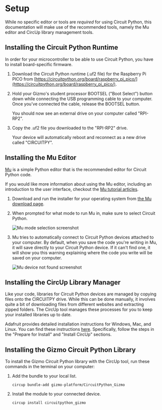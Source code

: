 # Setup


While no specific editor or tools are _required_ for using Circuit Python, this documentation will make use of the recommended tools, namely the Mu editor and CircUp library management tools.

## Installing the Circuit Python Runtime

In order for your microcontroller to be able to use Circuit Python, you have to install board-specific firmware.

1. Download the Circuit Python runtime (.uf2 file) for the Raspberry Pi PICO from [https://circuitpython.org/board/raspberry_pi_pico/](https://circuitpython.org/board/raspberry_pi_pico/).

1. Hold your Gizmo's student processor BOOTSEL ("Boot Select") button down while connecting the USB programming cable to your computer. Once you've connected the cable, release the BOOTSEL button.

   You should now see an external drive on your computer called "RPI-RP2".

1. Copy the .uf2 file you downloaded to the "RPI-RP2" drive.

   Your device will automatically reboot and reconnect as a new drive called "CIRCUITPY".

## Installing the Mu Editor

[Mu](https://codewith.mu/) is a simple Python editor that is the recommended editor for Circuit Python code.

If you would like more information about using the Mu editor, including an introduction to the user interface, checkout the [Mu tutorial articles](https://codewith.mu/en/tutorials).

1. Download and run the installer for your operating system from [the Mu download page](https://codewith.mu/en/download).

1. When prompted for what mode to run Mu in, make sure to select Circuit Python.

   ![Mu mode selection screenshot](https://cdn-learn.adafruit.com/assets/assets/000/105/681/medium640/circuitpython_WtCP_Mu_mode_dialogue.png?1634750676)

1. Mu tries to automatically connect to Circuit Python devices attached to your computer. By default, when you save the code you're writing in Mu, it will save directly to your Circuit Python device. If it can't find one, it will show you this warning explaining where the code you write will be saved on your computer.

   ![Mu device not found screenshot](https://cdn-learn.adafruit.com/assets/assets/000/105/679/medium640/circuitpython_WtCP_Mu_device_not_found.png?1634749722)

## Installing the CircUp Library Manager

Like your code, libraries for Circuit Python devices are managed by copying files onto the CIRCUITPY drive. While this can be done manually, it involves quite a bit of downloading files from different websites and extracting zipped folders. The CircUp tool manages these processes for you to keep your installed libraries up to date.

Adafruit provides detailed installation instructions for Windows, Mac, and Linux. You can find these instructions [here](https://learn.adafruit.com/keep-your-circuitpython-libraries-on-devices-up-to-date-with-circup). Specifically, follow the steps in the "Prepare for Install" and "Install CircUp" sections.

## Installing the Gizmo Circuit Python Library

To install the Gizmo Circuit Python library with the CircUp tool, run these commands in the terminal on your computer:

1. Add the bundle to your local list.

    ```Shell
    circup bundle-add gizmo-platform/CircuitPython_Gizmo
    ```

1. Install the module to your connected device.

    ```Shell
    circup install circuitpython_gizmo
    ```
